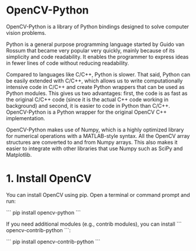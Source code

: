 <h1>OpenCV-Python</h1>
<p>OpenCV-Python is a library of Python bindings designed to solve computer vision problems.

Python is a general purpose programming language started by Guido van Rossum that became very popular very quickly, mainly because of its simplicity and code readability. It enables the programmer to express ideas in fewer lines of code without reducing readability.

Compared to languages like C/C++, Python is slower. That said, Python can be easily extended with C/C++, which allows us to write computationally intensive code in C/C++ and create Python wrappers that can be used as Python modules. This gives us two advantages: first, the code is as fast as the original C/C++ code (since it is the actual C++ code working in background) and second, it is easier to code in Python than C/C++. OpenCV-Python is a Python wrapper for the original OpenCV C++ implementation.

OpenCV-Python makes use of Numpy, which is a highly optimized library for numerical operations with a MATLAB-style syntax. All the OpenCV array structures are converted to and from Numpy arrays. This also makes it easier to integrate with other libraries that use Numpy such as SciPy and Matplotlib.</p>

<h1>1. Install OpenCV</h1>
<p>You can install OpenCV using pip. Open a terminal or command prompt and run:</p>
``` pip install opencv-python ```
<p>If you need additional modules (e.g., contrib modules), you can install ``` opencv-contrib-python ```:</p>
``` pip install opencv-contrib-python ```
